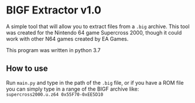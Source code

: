 # BIGF Extractor v1.0

A simple tool that will allow you to extract files from a `.big` archive. This tool was created for the Nintendo 64 game Supercross 2000, though it could work with other N64 games created by EA Games.

This program was written in python 3.7

## How to use

Run `main.py` and type in the path of the `.big` file, or if you have a ROM file you can simply type in a range of the BIGF archive like: `supercross2000.u.z64 0x55F70-0xEE5D10`
